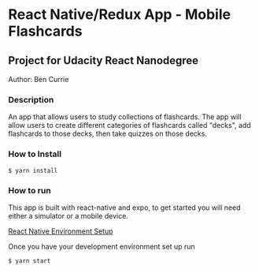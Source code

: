 # React Native/Redux App - Mobile Flashcards  
## Project for Udacity React Nanodegree
Author: Ben Currie

### Description
An app that allows users to study collections of flashcards. The app will allow users to create different categories of flashcards called "decks", add flashcards to those decks, then take quizzes on those decks.

### How to Install
```
$ yarn install
```

### How to run
This app is built with react-native and expo, to get started you will need either a simulator or a mobile device. 

[React Native Environment Setup](https://reactnative.dev/docs/environment-setup)

Once you have your development environment set up run
```
$ yarn start
```